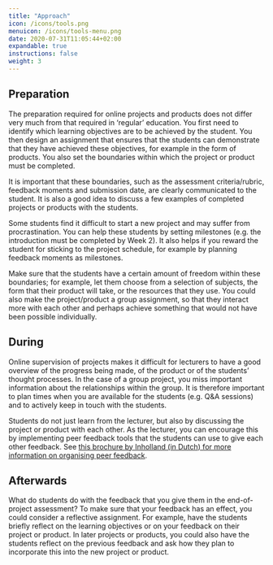 ```yaml
---
title: "Approach"
icon: /icons/tools.png
menuicon: /icons/tools-menu.png
date: 2020-07-31T11:05:44+02:00
expandable: true
instructions: false
weight: 3
---
```


## Preparation 

The preparation required for online projects and products does not differ very much from that required in ‘regular’ education. You first need to identify which learning objectives are to be achieved by the student. You then design an assignment that ensures that the students can demonstrate that they have achieved these objectives, for example in the form of products. You also set the boundaries within which the project or product must be completed. 

It is important that these boundaries, such as the assessment criteria/rubric, feedback moments and submission date, are clearly communicated to the student. It is also a good idea to discuss a few examples of completed projects or products with the students. 

Some students find it difficult to start a new project and may suffer from procrastination. You can help these students by setting milestones (e.g. the introduction must be completed by Week 2). It also helps if you reward the student for sticking to the project schedule, for example by planning feedback moments as milestones. 

Make sure that the students have a certain amount of freedom within these boundaries; for example, let them choose from a selection of subjects, the form that their product will take, or the resources that they use. You could also make the project/product a group assignment, so that they interact more with each other and perhaps achieve something that would not have been possible individually.

## During

Online supervision of projects makes it difficult for lecturers to have a good overview of the progress being made, of the product or of the students’ thought processes. In the case of a group project, you miss important information about the relationships within the group. It is therefore important to plan times when you are available for the students (e.g. Q&A sessions) and to actively keep in touch with the students. 

Students do not just learn from the lecturer, but also by discussing the project or product with each other. As the lecturer, you can encourage this by implementing peer feedback tools that the students can use to give each other feedback. See [this brochure by Inholland (in Dutch) for more information on organising peer feedback](https://www.inholland.nl/media/18717/inh_factsheet-peerreview_a4-nl-digitaal.pdf). 


## Afterwards

What do students do with the feedback that you give them in the end-of-project assessment? To make sure that your feedback has an effect, you could consider a reflective assignment. For example, have the students briefly reflect on the learning objectives or on your feedback on their project or product. In later projects or products, you could also have the students reflect on the previous feedback and ask how they plan to incorporate this into the new project or product.
